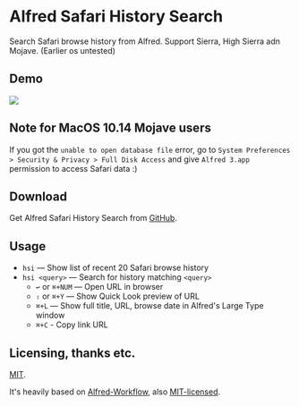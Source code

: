 Alfred Safari History Search
=================

Search Safari browse history from Alfred. Support Sierra, High Sierra adn Mojave. (Earlier os untested)

Demo
----

![][demo]

Note for MacOS 10.14 Mojave users
---------------------------------
If you got the `unable to open database file` error, go to `System Preferences > Security & Privacy > Full Disk Access` and give `Alfred 3.app` permission to access Safari data :)

Download
--------

Get Alfred Safari History Search from [GitHub][gh-releases].


Usage
-----

- `hsi` — Show list of recent 20 Safari browse history
- `hsi <query>` — Search for history matching `<query>`
  - `↩` or `⌘+NUM` — Open URL in browser
  - `⇧` or `⌘+Y` — Show Quick Look preview of URL
  - `⌘+L` — Show full title, URL, browse date in Alfred's Large Type window
  - `⌘+C` - Copy link URL


Licensing, thanks etc.
----------------------

[MIT][mit].

It's heavily based on [Alfred-Workflow][alfred-workflow], also [MIT-licensed][mit].



[mit]: http://opensource.org/licenses/MIT
[alfred-workflow]: http://www.deanishe.net/alfred-workflow/
[gh-releases]: https://github.com/rx2130/alfred-safari-history-search/releases
[demo]: https://raw.githubusercontent.com/rx2130/alfred-safari-history-search/master/demo.gif

